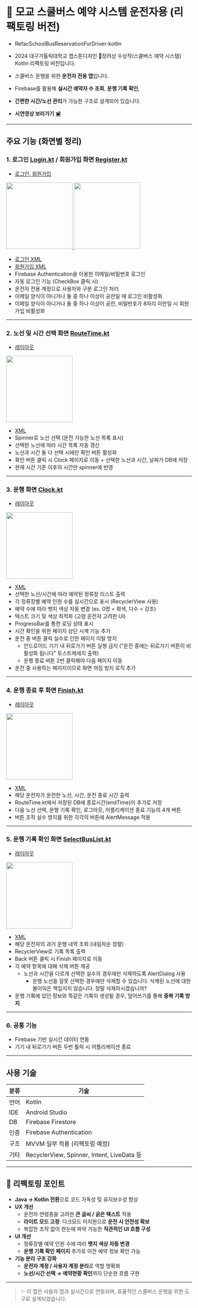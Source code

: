 # 🚌 모교 스쿨버스 예약 시스템 운전자용 (리팩토링 버전)

- RefacSchoolBusReservationForDriver-kotlin
- 2024 대구가톨릭대학교 캡스톤디자인 🥉장려상 수상작(스쿨버스 예약 시스템) Kotlin 리팩토링 버전입니다. 

- 스쿨버스 운행을 위한 **운전자 전용 앱**입니다.  
- Firebase를 활용해 **실시간 예약자 수 조회**, **운행 기록 확인**,  
- **간편한 시간/노선 관리**가 가능한 구조로 설계되어 있습니다.
- **시연영상 보러가기** [📽️](https://youtube.com/shorts/iBq0nHXdfOc?feature=share)

---

## 주요 기능 (화면별 정리)

### 1. 로그인 [Login.kt](app/src/main/java/com/example/refac_driverapp/Login.kt) / 회원가입 화면 [Register.kt](app/src/main/java/com/example/refac_driverapp/Register.kt)
- [로그인, 회원가입](https://github.com/wonna-0830/login)
<a href="https://github.com/wonna-0830/login">
  <img src="images/login.jpg" width="180">
  <img src="images/register.jpg" width="180">
</a>

- [로그인 XML](app/src/main/res/layout/activity_login.xml)
- [회원가입 XML](app/src/main/res/layout/activity_register.xml)
- Firebase Authentication을 이용한 이메일/비밀번호 로그인
- 자동 로그인 기능 (CheckBox 클릭 시)
- 운전자 전용 계정으로 사용자와 구분 로그인 처리
- 이메일 양식이 아니거나 둘 중 하나 이상이 공란일 때 로그인 비활성화
- 이메일 양식이 아니거나 둘 중 하나 이상이 공란, 비밀번호가 8자리 미만일 시 회원가입 비활성화

---

### 2. 노선 및 시간 선택 화면 [RouteTime.kt](app/src/main/java/com/example/refac_driverapp/RouteTime.kt)
- [레이아웃](https://github.com/wonna-0830/routetime)
<a href="https://github.com/wonna-0830/routetime">
  <img src="images/routetime.jpg" width="180">
</a>

- [XML](app/src/main/res/layout/activity_route_time.xml)
- Spinner로 노선 선택 (운전 가능한 노선 목록 표시)
- 선택한 노선에 따라 시간 목록 자동 갱신
- 노선과 시간 둘 다 선택 시에만 확인 버튼 활성화
- 확인 버튼 클릭 시 Clock 페이지로 이동 + 선택한 노선과 시간, 날짜가 DB에 저장
- 현재 시간 기준 이후의 시간만 spinner에 반영

---

### 3. 운행 화면 [Clock.kt](app/src/main/java/com/example/refac_driverapp/Clock.kt)
- [레이아웃](https://github.com/wonna-0830/clock)
<a href="https://github.com/wonna-0830/clock">
  <img src="images/clock.jpg" width="180">
</a>

- [XML](app/src/main/res/layout/activity_clock.xml)
- 선택한 노선/시간에 따라 예약된 정류장 리스트 출력
- 각 정류장별 예약 인원 수를 실시간으로 표시 (RecyclerView 사용)
- 예약 수에 따라 뱃지 색상 자동 변경 (ex. 0명 = 회색, 다수 = 강조)
- 텍스트 크기 및 색상 최적화 (고령 운전자 고려한 UI)
- ProgressBar를 통한 로딩 상태 표시
- 시간 확인을 위한 페이지 상단 시계 기능 추가
- 운전 중 버튼 클릭 실수로 인한 페이지 이탈 방지
  - 안드로이드 기기 내 뒤로가기 버튼 실행 금지 ("운전 중에는 뒤로가기 버튼이 비활성화 됩니다" 토스트메세지 출력)
  - 운행 종료 버튼 2번 클릭해야 다음 페이지 이동
- 운전 중 사용하는 페이지이므로 화면 꺼짐 방지 로직 추가

---

### 4. 운행 종료 후 화면 [Finish.kt](app/src/main/java/com/example/refac_driverapp/Finish.kt)
- [레이아웃](https://github.com/wonna-0830/finish)
<a href="https://github.com/wonna-0830/finish">
  <img src="images/finish.jpg" width="180">
</a>

- [XML](app/src/main/res/layout/activity_finish.xml)
- 해당 운전자가 운전한 노선, 시간, 운전 종료 시간 출력
- RouteTime.kt에서 저장된 DB에 종료시간(endTime)이 추가로 저장
- 다음 노선 선택, 운행 기록 확인, 로그아웃, 어플리케이션 종료 기능의 4개 버튼
- 버튼 조작 실수 방지를 위한 각각의 버튼에 AlertMessage 적용

---

### 5. 운행 기록 확인 화면 [SelectBusList.kt](app/src/main/java/com/example/refac_driverapp/SelectBusList.kt)
- [레이아웃](https://github.com/wonna-0830/selectbuslist)
<a href="https://github.com/wonna-0830/selectbuslist">
  <img src="images/selectbuslist.jpg" width="180">
</a>

- [XML](app/src/main/res/layout/activity_selectbuslist.xml)
- 해당 운전자의 과거 운행 내역 조회 (내림차순 정렬)
- RecyclerView로 기록 목록 출력
- Back 버튼 클릭 시 Finish 페이지로 이동
- 각 예약 항목에 대해 삭제 버튼 제공
  - 노선과 시간을 다르게 선택한 실수의 경우에만 삭제하도록 AlertDialog 사용
    - 운행 노선을 잘못 선택한 경우에만 삭제할 수 있습니다. 삭제된 노선에 대한 불이익은 책임지지 않습니다. 정말 삭제하시겠습니까?
- 운행 기록에 있던 정보와 똑같은 기록이 생성될 경우, 덮어쓰기를 통해 **중복 기록 방지**

---

### 6. 공통 기능
- Firebase 기반 실시간 데이터 연동
- 기기 내 뒤로가기 버튼 두번 틀릭 시 어플리케이션 종료

---

## 사용 기술

| 분류 | 기술 |
|------|------|
| 언어 | Kotlin |
| IDE | Android Studio |
| DB  | Firebase Firestore |
| 인증 | Firebase Authentication |
| 구조 | MVVM 일부 적용 (리팩토링 예정) |
| 기타 | RecyclerView, Spinner, Intent, LiveData 등 |

---

## 🔄 리팩토링 포인트
- **Java → Kotlin 전환**으로 코드 가독성 및 유지보수성 향상
- **UX 개선**
  - 운전자 연령층을 고려한 **큰 글씨 / 굵은 텍스트** 적용
  - **라이트 모드 고정**: 다크모드 미지원으로 **운전 시 안전성 확보**
  - 복잡한 조작 없이 한눈에 파악 가능한 **직관적인 UI 흐름 구성**
- **UI 개선**
  - 정류장별 예약 인원 수에 따라 **뱃지 색상 자동 변경**
  - **운행 기록 확인 페이지** 추가로 이전 예약 정보 확인 가능
- **기능 분리 구조 강화**
  - **운전자 계정 / 사용자 계정 분리**로 역할 명확화
  - **노선/시간 선택 → 예약현황 확인**까지 단순한 흐름 구현

---

> ✨ 이 앱은 사용자 앱과 실시간으로 연동되며, 효율적인 스쿨버스 운행을 위한 도구로 설계되었습니다.
